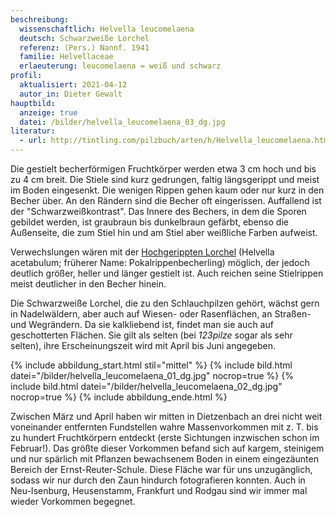 ```yaml
---
beschreibung:
  wissenschaftlich: Helvella leucomelaena
  deutsch: Schwarzweiße Lorchel
  referenz: (Pers.) Nannf. 1941
  familie: Helvellaceae
  erlaeuterung: leucomelaena = weiß und schwarz
profil:
  aktualisiert: 2021-04-12
  autor_in: Dieter Gewalt
hauptbild:
  anzeige: true
  datei: /bilder/helvella_leucomelaena_03_dg.jpg
literatur:
  - url: http://tintling.com/pilzbuch/arten/h/Helvella_leucomelaena.html
---
```

Die gestielt becherförmigen Fruchtkörper werden etwa 3 cm hoch und bis zu 4 cm breit. Die Stiele sind kurz gedrungen, faltig längsgerippt und meist im Boden eingesenkt. Die wenigen Rippen gehen kaum oder nur kurz in den Becher über. An den Rändern sind die Becher oft eingerissen. Auffallend ist der "Schwarzweißkontrast". Das Innere des Bechers, in dem die Sporen gebildet werden, ist graubraun bis dunkelbraun gefärbt, ebenso die Außenseite, die zum Stiel hin und am Stiel aber weißliche Farben aufweist.

Verwechslungen wären mit der [Hochgerippten Lorchel](/pilze/helvella-acetabulum-hochgerippte-lorchel) (Helvella acetabulum; früherer Name: Pokalrippenbecherling) möglich, der jedoch deutlich größer, heller und länger gestielt ist. Auch reichen seine Stielrippen meist deutlicher in den Becher hinein.

Die Schwarzweiße Lorchel, die zu den Schlauchpilzen gehört, wächst gern in Nadelwäldern, aber auch auf Wiesen- oder Rasenflächen, an Straßen- und Wegrändern. Da sie kalkliebend ist, findet man sie auch auf geschotterten Flächen. Sie gilt als selten (bei *123pilze* sogar als sehr selten), ihre Erscheinungszeit wird mit April bis Juni angegeben.

{% include abbildung_start.html stil="mittel" %}
{% include bild.html datei="/bilder/helvella_leucomelaena_01_dg.jpg" nocrop=true %}
{% include bild.html datei="/bilder/helvella_leucomelaena_02_dg.jpg" nocrop=true %}
{% include abbildung_ende.html %}

Zwischen März und April haben wir mitten in Dietzenbach an drei nicht weit voneinander entfernten Fundstellen wahre Massenvorkommen mit z. T. bis zu hundert Fruchtkörpern entdeckt (erste Sichtungen inzwischen schon im Februar!). Das größte dieser Vorkommen befand sich auf kargem, steinigem und nur spärlich mit Pflanzen bewachsenem Boden in einem eingezäunten Bereich der Ernst-Reuter-Schule. Diese Fläche war für uns unzugänglich, sodass wir nur durch den Zaun hindurch fotografieren konnten. Auch in Neu-Isenburg, Heusenstamm, Frankfurt und Rodgau sind wir immer mal wieder Vorkommen begegnet.